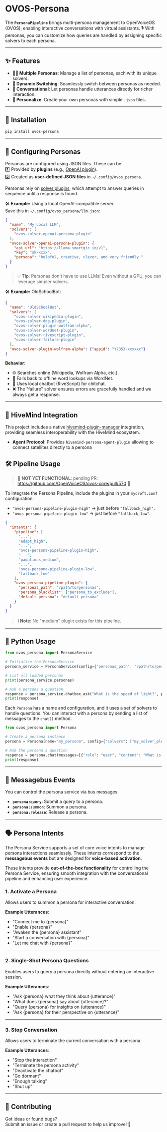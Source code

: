 # OVOS-Persona

The **`PersonaPipeline`** brings multi-persona management to OpenVoiceOS (OVOS), enabling interactive conversations with virtual assistants. 🎙️ With personas, you can customize how queries are handled by assigning specific solvers to each persona.  

---

## ✨ Features

- **🧑‍💻 Multiple Personas**: Manage a list of personas, each with its unique solvers.  
- **🔄 Dynamic Switching**: Seamlessly switch between personas as needed.  
- **💬 Conversational**: Let personas handle utterances directly for richer interaction.  
- **🎨 Personalize**: Create your own personas with simple `.json` files.

---

## 🚀 Installation

```bash
pip install ovos-persona
```

---

## 🔧 Configuring Personas

Personas are configured using JSON files. These can be:  
1️⃣ Provided by **plugins** (e.g., [OpenAI plugin](https://github.com/OpenVoiceOS/ovos-solver-openai-persona-plugin/pull/12)).  
2️⃣ Created as **user-defined JSON files** in `~/.config/ovos_persona`.  

Personas rely on [solver plugins](https://openvoiceos.github.io/ovos-technical-manual/solvers/), which attempt to answer queries in sequence until a response is found.  

🛠️ **Example:** Using a local OpenAI-compatible server.  
Save this in `~/.config/ovos_persona/llm.json`:  
```json
{
  "name": "My Local LLM",
  "solvers": [
    "ovos-solver-openai-persona-plugin"
  ],
  "ovos-solver-openai-persona-plugin": {
    "api_url": "https://llama.smartgic.io/v1",
    "key": "sk-xxxx",
    "persona": "helpful, creative, clever, and very friendly."
  }
}
```

> 💡 **Tip**: Personas don't have to use LLMs! Even without a GPU, you can leverage simpler solvers.  

🛠️ **Example:** OldSchoolBot:  
```json
{
  "name": "OldSchoolBot",
  "solvers": [
    "ovos-solver-wikipedia-plugin",
    "ovos-solver-ddg-plugin",
    "ovos-solver-plugin-wolfram-alpha",
    "ovos-solver-wordnet-plugin",
    "ovos-solver-rivescript-plugin",
    "ovos-solver-failure-plugin"
  ],
  "ovos-solver-plugin-wolfram-alpha": {"appid": "Y7353-xxxxxx"}
}
```
**Behavior**:
- 🌐 Searches online (Wikipedia, Wolfram Alpha, etc.).  
- 📖 Falls back to offline word lookups via WordNet.  
- 🤖 Uses local chatbot (RiveScript) for chitchat.  
- ❌ The "failure" solver ensures errors are gracefully handled and we always get a response.

---

## 📡 HiveMind Integration

This project includes a native [hivemind-plugin-manager](https://github.com/JarbasHiveMind/hivemind-plugin-manager) integration, providing seamless interoperability with the HiveMind ecosystem.

- **Agent Protocol**: Provides `hivemind-persona-agent-plugin` allowing to connect satellites directly to a persona
  

## 🛠️ Pipeline Usage

> 🚧 **NOT YET FUNCTIONAL**: pending PR: https://github.com/OpenVoiceOS/ovos-core/pull/570 🚧 

To integrate the Persona Pipeline, include the plugins in your `mycroft.conf` configuration:  

- `"ovos-persona-pipeline-plugin-high"` → just before `"fallback_high"`.  
- `"ovos-persona-pipeline-plugin-low"` → just before `"fallback_low"`.  

```json
{
  "intents": {
    "pipeline": [
      "...",
      "adapt_high",
      "...",
      "ovos-persona-pipeline-plugin-high",
      "...",
      "padatious_medium",
      "...",
      "ovos-persona-pipeline-plugin-low",
      "fallback_low"
    ],
    "ovos-persona-pipeline-plugin": {
      "personas_path": "/path/to/personas",
      "persona_blacklist": ["persona_to_exclude"],
      "default_persona": "default_persona"
    }
  }
}
```

> **ℹ️ Note**: No "medium" plugin exists for this pipeline.  

---

## 🐍 Python Usage


```python
from ovos_persona import PersonaService

# Initialize the PersonaService
persona_service = PersonaService(config={"personas_path": "/path/to/personas"})

# List all loaded personas
print(persona_service.personas)

# Ask a persona a question
response = persona_service.chatbox_ask("What is the speed of light?", persona="my_persona")
print(response)
```

Each `Persona` has a name and configuration, and it uses a set of solvers to handle questions. You can interact with a persona by sending a list of messages to the `chat()` method.

```python
from ovos_persona import Persona

# Create a persona instance
persona = Persona(name="my_persona", config={"solvers": ["my_solver_plugin"]})

# Ask the persona a question
response = persona.chat(messages=[{"role": "user", "content": "What is the capital of France?"}])
print(response)
```

---

## 📡 Messagebus Events

You can control the persona service via bus messages

- **`persona:query`**: Submit a query to a persona.  
- **`persona:summon`**: Summon a persona.  
- **`persona:release`**: Release a persona.  

---

## 🗣️ Persona Intents

The Persona Service supports a set of core voice intents to manage persona interactions seamlessly. These intents correspond to the **messagebus events** but are designed for **voice-based activation**.  

These intents provide **out-of-the-box functionality** for controlling the Persona Service, ensuring smooth integration with the conversational pipeline and enhancing user experience.

### **1. Activate a Persona**
Allows users to summon a persona for interactive conversation.  

**Example Utterances**:
- "Connect me to {persona}"  
- "Enable {persona}"  
- "Awaken the {persona} assistant"  
- "Start a conversation with {persona}"  
- "Let me chat with {persona}"  

---

### **2. Single-Shot Persona Questions**
Enables users to query a persona directly without entering an interactive session.  

**Example Utterances**:
- "Ask {persona} what they think about {utterance}"  
- "What does {persona} say about {utterance}?"  
- "Query {persona} for insights on {utterance}"  
- "Ask {persona} for their perspective on {utterance}"  

---

### **3. Stop Conversation**
Allows users to terminate the current conversation with a persona.  

**Example Utterances**:
- "Stop the interaction"  
- "Terminate the persona activity"  
- "Deactivate the chatbot"  
- "Go dormant"  
- "Enough talking"  
- "Shut up"  

---

## 🤝 Contributing

Got ideas or found bugs?  
Submit an issue or create a pull request to help us improve! 🌟  
